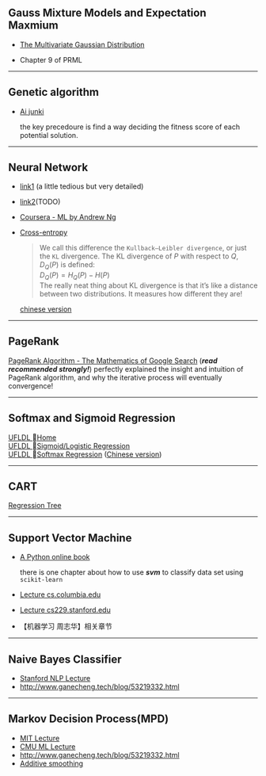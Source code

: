 ## Gauss Mixture Models and Expectation Maxmium

* [<font size="">The Multivariate Gaussian Distribution</font>](http://cs229.stanford.edu/section/gaussians.pdf)

* Chapter 9 of PRML

------------------------

## Genetic algorithm

* [Ai junki](http://www.ai-junkie.com/ga/intro/gat1.html)

    the key precedoure is find a way deciding the fitness score of each potential solution.

------------------------

## Neural Network

* [link1](http://neuralnetworksanddeeplearning.com/chap1.html#complete_zero) (a little tedious but very detailed)

* [link2](https://www.zybuluo.com/hanbingtao/note/476663)(TODO)

* [Coursera - ML by Andrew Ng](https://www.coursera.org/learn/machine-learning?authMode=login)

* [Cross-entropy](http://colah.github.io/posts/2015-09-Visual-Information/)

    >We call this difference the `Kullback–Leibler divergence`, or just the `KL` divergence. The KL divergence of $P$ with respect to $Q$, $D_Q(P)$ is defined:<br>
    >$D_Q(P)=H_Q(P) - H(P)$<br>
    >The really neat thing about KL divergence is that it’s like a distance between two distributions. It measures how different they are!

    [chinese version](http://studyai.site/2017/06/13/%E3%80%90%E7%BF%BB%E8%AF%91%E3%80%91%E8%A7%86%E8%A7%89%E4%BF%A1%E6%81%AF%E8%AE%BA/)

------------------------

## PageRank 

[PageRank Algorithm - The Mathematics of Google Search](http://www.math.cornell.edu/~mec/Winter2009/RalucaRemus/Lecture3/lecture3.html) (**_read recommended strongly!_**) perfectly explained the insight and intuition of PageRank algorithm, and why the iterative process will eventually convergence!

------------------------

## Softmax and Sigmoid Regression

[UFLDL Home](http://ufldl.stanford.edu/tutorial/)  
[UFLDL Sigmoid/Logistic Regression](http://ufldl.stanford.edu/tutorial/supervised/LogisticRegression/)  
[UFLDL Softmax Regression](http://ufldl.stanford.edu/tutorial/supervised/SoftmaxRegression/)  ([Chinese version](http://ufldl.stanford.edu/wiki/index.php/Softmax%E5%9B%9E%E5%BD%92#.E4.B8.AD.E6.96.87.E8.AF.91.E8.80.85))

-------------------------

## CART

[Regression Tree](https://cethik.vip/2016/09/21/machineCAST/)

-------------------------

## Support Vector Machine

* [A Python online book](https://jakevdp.github.io/PythonDataScienceHandbook/)

    there is one chapter about how to use **_svm_** to classify data set using `scikit-learn`

* [Lecture cs.columbia.edu](http://www.cs.columbia.edu/~kathy/cs4701/documents/jason_svm_tutorial.pdf)
* [Lecture cs229.stanford.edu](http://cs229.stanford.edu/notes/cs229-notes3.pdf)
* 【机器学习 周志华】相关章节

-----------------------

## Naive Bayes Classifier

* [Stanford NLP Lecture](https://web.stanford.edu/class/cs124/lec/naivebayes.pdf)  
* <http://www.ganecheng.tech/blog/53219332.html>

---------------------------

## Markov Decision Process(MPD)

* [MIT Lecture](https://ocw.mit.edu/courses/electrical-engineering-and-computer-science/6-825-techniques-in-artificial-intelligence-sma-5504-fall-2002/lecture-notes/Lecture20FinalPart1.pdf)
* [CMU ML Lecture](https://www.cs.cmu.edu/~tom/mlbook/NBayesLogReg.pdf)
* <http://www.ganecheng.tech/blog/53219332.html>
* [Additive smoothing](https://en.wikipedia.org/wiki/Additive_smoothing)
